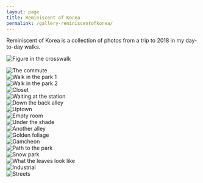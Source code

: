 ```yaml
---
layout: page
title: Reminiscent of Korea
permalink: /gallery-reminiscentofkorea/
---
```

Reminiscent of Korea is a collection of photos from a trip to 2018 in my day-to-day walks.

![Figure in the crosswalk](https://www.sudoyashi.com/assets/img/collections/2018-reminiscentofkorea/Reminiscent_of_Korea1-20.jpg)
<br>
<!-- ![Down the steps](https://www.sudoyashi.com/assets/img/collections/2018-reminiscentofkorea/Reminiscent_of_Korea2-20.jpg) -->
![The commute](https://www.sudoyashi.com/assets/img/collections/2018-reminiscentofkorea/Reminiscent_of_Korea3-20.jpg)
<br>
![Walk in the park 1](https://www.sudoyashi.com/assets/img/collections/2018-reminiscentofkorea/Reminiscent_of_Korea4-20.jpg)
<br>
![Walk in the park 2](https://www.sudoyashi.com/assets/img/collections/2018-reminiscentofkorea/Reminiscent_of_Korea5-20.jpg)
<br>
![Closet](https://www.sudoyashi.com/assets/img/collections/2018-reminiscentofkorea/Reminiscent_of_Korea6-20.jpg)
<br>
![Waiting at the station](https://www.sudoyashi.com/assets/img/collections/2018-reminiscentofkorea/Reminiscent_of_Korea7-20.jpg)
<br>
![Down the back alley](https://www.sudoyashi.com/assets/img/collections/2018-reminiscentofkorea/Reminiscent_of_Korea8-20.jpg)
<br>
![Uptown](https://www.sudoyashi.com/assets/img/collections/2018-reminiscentofkorea/Reminiscent_of_Korea9-20.jpg)
<br>
![Empty room](https://www.sudoyashi.com/assets/img/collections/2018-reminiscentofkorea/Reminiscent_of_Korea10-20.jpg)
<br>
![Under the shade](https://www.sudoyashi.com/assets/img/collections/2018-reminiscentofkorea/Reminiscent_of_Korea11-20.jpg)
<br>
![Another alley](https://www.sudoyashi.com/assets/img/collections/2018-reminiscentofkorea/Reminiscent_of_Korea12-20.jpg)
<br>
![Golden foliage](https://www.sudoyashi.com/assets/img/collections/2018-reminiscentofkorea/Reminiscent_of_Korea13-20.jpg)
<br>
![Gamcheon](https://www.sudoyashi.com/assets/img/collections/2018-reminiscentofkorea/Reminiscent_of_Korea14-20.jpg)
<br>
![Path to the park](https://www.sudoyashi.com/assets/img/collections/2018-reminiscentofkorea/Reminiscent_of_Korea16-20.jpg)
<br>
![Snow park](https://www.sudoyashi.com/assets/img/collections/2018-reminiscentofkorea/Reminiscent_of_Korea17-20.jpg)
<br>
![What the leaves look like](https://www.sudoyashi.com/assets/img/collections/2018-reminiscentofkorea/Reminiscent_of_Korea18-20.jpg)
<br>
![Industrial](https://www.sudoyashi.com/assets/img/collections/2018-reminiscentofkorea/Reminiscent_of_Korea19-20.jpg)
<br>
![Streets](https://www.sudoyashi.com/assets/img/collections/2018-reminiscentofkorea/Reminiscent_of_Korea20-20.jpg)